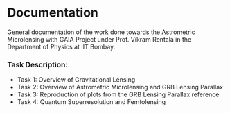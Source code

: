 # Documentation

General documentation of the work done towards the Astrometric Microlensing with GAIA Project under Prof. Vikram Rentala in the Department of Physics at IIT Bombay.

### Task Description:

 - Task 1: Overview of Gravitational Lensing
 - Task 2: Overview of Astrometric Microlensing and GRB Lensing Parallax
 - Task 3: Reproduction of plots from the GRB Lensing Parallax reference
 - Task 4: Quantum Superresolution and Femtolensing
